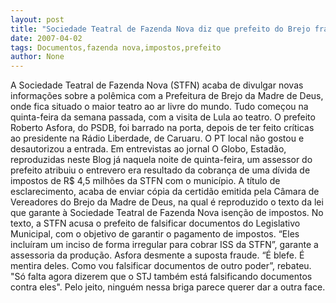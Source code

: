 ```yaml
---
layout: post
title: "Sociedade Teatral de Fazenda Nova diz que prefeito do Brejo fraudou documento para cobrar impostos"
date: 2007-04-02
tags: Documentos,fazenda nova,impostos,prefeito
author: None
---
```

A Sociedade Teatral de Fazenda Nova (STFN) acaba de divulgar novas informações sobre a polêmica com a Prefeitura de Brejo da Madre de Deus, onde fica situado o maior teatro ao ar livre do mundo.
Tudo começou na quinta-feira da semana passada, com a visita de Lula ao teatro. O prefeito Roberto Asfora, do PSDB, foi barrado na porta, depois de ter feito críticas ao presidente na Rádio Liberdade, de Caruaru. O PT local não gostou e desautorizou a entrada.
Em entrevistas ao jornal O Globo, Estadão, reproduzidas neste Blog já naquela noite de quinta-feira, um assessor do prefeito atribuiu o entrevero era resultado da cobrança de uma dívida de impostos de R$ 4,5 milhões da STFN com o município.
A título de esclarecimento, acaba de enviar cópia da certidão emitida pela Câmara de Vereadores do Brejo da Madre de Deus, na qual é reproduzido o texto da lei que garante à Sociedade Teatral de Fazenda Nova isenção de impostos.
No texto, a STFN acusa o prefeito de falsificar documentos do Legislativo Municipal, com o objetivo de garantir o pagamento de impostos. “Eles incluíram um inciso de forma irregular para cobrar ISS da STFN”, garante a assessoria da produção.
Asfora desmente a suposta fraude. “É blefe. É mentira deles. Como vou falsificar documentos de outro poder”, rebateu. \"Só falta agora dizerem que o STJ também está falsificando documentos contra eles\".
Pelo jeito, ninguém nessa briga parece querer dar a outra face. 